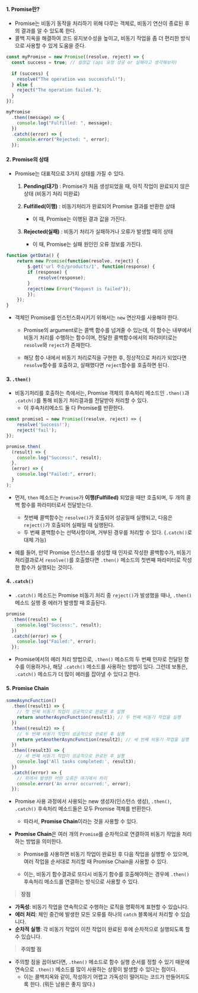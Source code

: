 
#### 1. Promise란?

- Promise는 비동기 동작을 처리하기 위해 다루는 객체로, 비동기 연산이 종료된 후의 결과를 알 수 있도록 한다.
- 콜백 지옥을 해결하여 코드 유지보수성을 높이고, 비동기 작업을 좀 더 편리한 방식으로 사용할 수 있게 도움을 준다.
```js
const myPromise = new Promise((resolve, reject) => {
  const success = true; // 설정값 (api 요청 성공 or 실패라고 생각해보자)
  
  if (success) {
    resolve("The operation was successful!");
  } else {
    reject("The operation failed.");
  }
});

myPromise
  .then((message) => {
    console.log("Fulfilled: ", message);
  })
  .catch((error) => {
    console.error("Rejected: ", error);
  });

```

#### 2. Promise의 상태

- Promise는 대표적으로 3가지 상태를 가질 수 있다.
    1. **Pending(대기)** : Promise가 처음 생성되었을 때, 아직 작업이 완료되지 않은 상태 (비동기 처리 미완료)
    2. **Fulfilled(이행)** : 비동기처리가 완료되어 Promise 결과를 반환한 상태
		- 이 때, Promise는 이행된 결과 값을 가진다.
		  
    3. **Rejected(실패)** : 비동기 처리가 실패하거나 오류가 발생할 때의  상태
	    - 이 때, Promise는 실패 원인인 오류 정보를 가진다.

```jsx
function getData() {
	return new Promise(function(resolve, reject) {
		$.get('url 주소/products/1', function(response) {
		if (response) {
			resolve(response);
		}
		reject(new Error("Request is failed"));
		});
	});
}
```
- 객체인 Promise를 인스턴스화시키기 위해서는 `new` 연산자를 사용해야 한다.
	- Promise의 argument로는 콜백 함수를 넘겨줄 수 있는데, 이 함수는 내부에서 비동기 처리를 수행하는 함수이며, 전달한 콜백함수에서의 파라미터로는 `resolve`와 `reject`가 존재한다.
	  
	- 해당 함수 내에서 비동기 처리로직을 구현한 후, 정상적으로 처리가 되었다면 `resolve`함수를 호출하고, 실패했다면 `reject`함수를 호출하면 된다.


#### 3. `.then()`

- 비동기처리를 호출하는 측에서는, Promise 객체의 후속처리 메소드인 `.then()`과 `.catch()`를 통해 비동기 처리결과를 전달받아 처리할 수 있다.
	- 이 후속처리메소드 둘 다 Promise를 반환한다.

```js
const promise1 = new Promise((resolve, reject) => {
	resolve('Success!');
	reject('fail');
});

promise.then(
  (result) => {
    console.log("Success:", result);
  },
  (error) => {
    console.log("Failed:", error);
  }
);
```
- 먼저, `then` 메소드는 `Promise`가 **이행(Fulfilled)** 되었을 때만 호출되며, 두 개의 콜백 함수를 파라미터로서 전달받는다.
	- 첫번째 콜백함수는 `resolve()`가 호출되어 성공일때 실행되고, 다음은 `reject()`가 호출되어 실패일 때 실행된다.
	- 두 번째 콜백함수는 선택사항이며, 거부된 경우를 처리할 수 있다. (`.catch()`로 대체 가능)

- 예를 들어, 만약 Promise 인스턴스를 생성할 때 인자로 작성한 콜백함수가, 비동기 처리결과로서 `resolve()`를 호출했다면 `.then()` 메소드의 첫번째 파라미터로 작성한 함수가 실행되는 것이다.


#### 4. `.catch()`

- `.catch()` 메소드는 Promise 비동기 처리 중 `reject()`가 발생했을 때나, `.then()` 메소드 실행 중 에러가 발생할 때 호출된다.
```js
promise
  .then((result) => {
    console.log("Success:", result);
  })
  .catch((error) => {
    console.log("Failed:", error);
  });
```

- Promise에서의 에러 처리 방법으로, `.then()` 메소드의 두 번째 인자로 전달된 함수를 이용하거나, 해당 `.catch()` 메소드를 사용하는 방법이 있다. 그런데 보통은, `.catch()` 메소드가 더 많이 에러를 잡아낼 수 있다고 한다.


#### 5. Promise Chain

```js
someAsyncFunction()
  .then((result1) => {
    // 첫 번째 비동기 작업이 성공적으로 완료된 후 실행
    return anotherAsyncFunction(result1); // 두 번째 비동기 작업을 실행
  })
  .then((result2) => {
    // 두 번째 비동기 작업이 성공적으로 완료된 후 실행
    return yetAnotherAsyncFunction(result2); // 세 번째 비동기 작업을 실행
  })
  .then((result3) => {
    // 세 번째 비동기 작업이 성공적으로 완료된 후 실행
    console.log('All tasks completed:', result3);
  })
  .catch((error) => {
    // 위에서 발생한 어떤 오류든 여기에서 처리
    console.error('An error occurred:', error);
  });

```
- Promise 사용 과정에서 사용되는 new 생성자(인스턴스 생성), `.then()`, `.catch()` 후속처리 메소드들은 모두 Promise 객체를 반환한다.
	- 따라서, **Promise Chain**이라는 것을 사용할 수 있다.
	  
- **Promise Chain**은 여러 개의 `Promise`를 순차적으로 연결하여 비동기 작업을 처리하는 방법을 의미한다.
	- Promise를 사용하면 비동기 작업이 완료된 후 다음 작업을 실행할 수 있으며, 여러 작업을 순서대로 처리할 때 Promise Chain을 사용할 수 있다.
	  
	- 이는, 비동기 함수결과로 또다시 비동기 함수를 호출해야하는 경우에 `.then()` 후속처리 메소드를 연결하는 방식으로 사용할 수 있다.


> **장점**
- **가독성**: 비동기 작업을 연속적으로 수행하는 로직을 명확하게 표현할 수 있습니다.
- **에러 처리**: 체인 중간에 발생한 모든 오류를 하나의 `catch` 블록에서 처리할 수 있습니다.
- **순차적 실행**: 각 비동기 작업이 이전 작업이 완료된 후에 순차적으로 실행되도록 할 수 있습니다.

> **주의할 점**
- 주의할 점을 꼽아보다면, `.then()` 메소드로 함수 실행 순서를 정할 수 있기 때문에 연속으로 `.then()` 메소드를  많이 사용하는 상황이 발생할 수 있다는 점이다.
	- 이는 콜백지옥와 같이, 작성하기 어렵고 가독성이 떨어지는 코드가 만들어지도록 한다. (뭐든 남용은 좋지 않다.)


